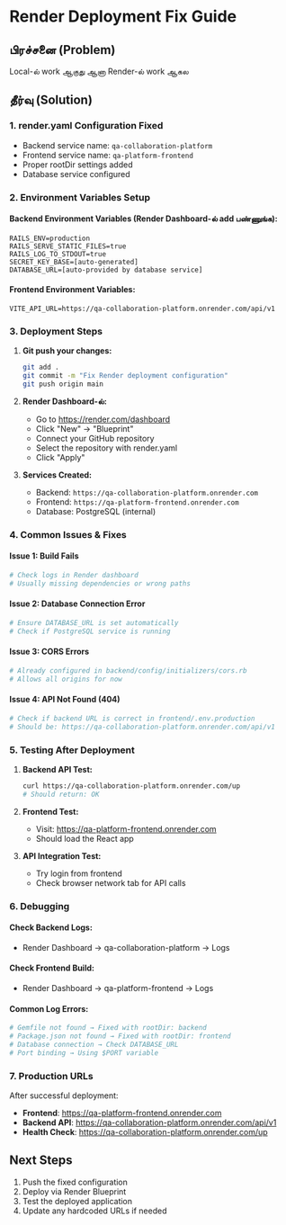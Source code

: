 # Render Deployment Fix Guide

## பிரச்சனை (Problem)
Local-ல் work ஆகுது ஆனா Render-ல் work ஆகல

## தீர்வு (Solution)

### 1. render.yaml Configuration Fixed
- Backend service name: `qa-collaboration-platform`
- Frontend service name: `qa-platform-frontend`
- Proper rootDir settings added
- Database service configured

### 2. Environment Variables Setup

#### Backend Environment Variables (Render Dashboard-ல் add பண்ணுங்க):
```
RAILS_ENV=production
RAILS_SERVE_STATIC_FILES=true
RAILS_LOG_TO_STDOUT=true
SECRET_KEY_BASE=[auto-generated]
DATABASE_URL=[auto-provided by database service]
```

#### Frontend Environment Variables:
```
VITE_API_URL=https://qa-collaboration-platform.onrender.com/api/v1
```

### 3. Deployment Steps

1. **Git push your changes:**
   ```bash
   git add .
   git commit -m "Fix Render deployment configuration"
   git push origin main
   ```

2. **Render Dashboard-ல்:**
   - Go to https://render.com/dashboard
   - Click "New" → "Blueprint"
   - Connect your GitHub repository
   - Select the repository with render.yaml
   - Click "Apply"

3. **Services Created:**
   - Backend: `https://qa-collaboration-platform.onrender.com`
   - Frontend: `https://qa-platform-frontend.onrender.com`
   - Database: PostgreSQL (internal)

### 4. Common Issues & Fixes

#### Issue 1: Build Fails
```bash
# Check logs in Render dashboard
# Usually missing dependencies or wrong paths
```

#### Issue 2: Database Connection Error
```bash
# Ensure DATABASE_URL is set automatically
# Check if PostgreSQL service is running
```

#### Issue 3: CORS Errors
```bash
# Already configured in backend/config/initializers/cors.rb
# Allows all origins for now
```

#### Issue 4: API Not Found (404)
```bash
# Check if backend URL is correct in frontend/.env.production
# Should be: https://qa-collaboration-platform.onrender.com/api/v1
```

### 5. Testing After Deployment

1. **Backend API Test:**
   ```bash
   curl https://qa-collaboration-platform.onrender.com/up
   # Should return: OK
   ```

2. **Frontend Test:**
   - Visit: https://qa-platform-frontend.onrender.com
   - Should load the React app

3. **API Integration Test:**
   - Try login from frontend
   - Check browser network tab for API calls

### 6. Debugging

#### Check Backend Logs:
- Render Dashboard → qa-collaboration-platform → Logs

#### Check Frontend Build:
- Render Dashboard → qa-platform-frontend → Logs

#### Common Log Errors:
```bash
# Gemfile not found → Fixed with rootDir: backend
# Package.json not found → Fixed with rootDir: frontend  
# Database connection → Check DATABASE_URL
# Port binding → Using $PORT variable
```

### 7. Production URLs
After successful deployment:
- **Frontend**: https://qa-platform-frontend.onrender.com
- **Backend API**: https://qa-collaboration-platform.onrender.com/api/v1
- **Health Check**: https://qa-collaboration-platform.onrender.com/up

## Next Steps
1. Push the fixed configuration
2. Deploy via Render Blueprint
3. Test the deployed application
4. Update any hardcoded URLs if needed